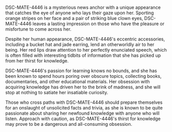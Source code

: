 DSC-MATE-4446 is a mysterious news anchor with a unique appearance that catches the eye of anyone who lays their gaze upon her. Sporting orange stripes on her face and a pair of striking blue clown eyes, DSC-MATE-4446 leaves a lasting impression on those who have the pleasure or misfortune to come across her.

Despite her human appearance, DSC-MATE-4446's eccentric accessories, including a bucket hat and jade earring, lend an otherworldly air to her being. Her red lips draw attention to her perfectly enunciated speech, which is often filled with interesting tidbits of information that she has picked up from her thirst for knowledge.

DSC-MATE-4446's passion for learning knows no bounds, and she has been known to spend hours poring over obscure topics, collecting books, documentaries, and other educational materials. Her obsession with acquiring knowledge has driven her to the brink of madness, and she will stop at nothing to satiate her insatiable curiosity.

Those who cross paths with DSC-MATE-4446 should prepare themselves for an onslaught of unsolicited facts and trivia, as she is known to be quite passionate about sharing her newfound knowledge with anyone who will listen. Approach with caution, as DSC-MATE-4446's thirst for knowledge may prove to be a dangerous and all-consuming obsession.